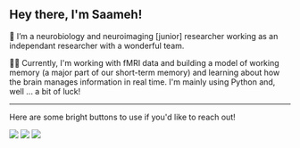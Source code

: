 ## Hey there, I'm Saameh!
🧠 I’m a neurobiology and neuroimaging \[junior\] researcher working as an independant researcher with a wonderful team.

👩‍💻 Currently, I'm working with fMRI data and building a model of working memory (a major part of our short-term memory) and learning about how the brain manages information in real time. I'm mainly using Python and, well ... a bit of luck!

---
Here are some bright buttons to use if you'd like to reach out!

<a href="mailto:saameh.sanaaee@neuromatchacademy.org"><img src="https://img.shields.io/badge/gmail-%23DD0031.svg?style=for-the-badge&logo=gmail&logoColor=white&cacheSeconds=3600"/></a>
<a href="https://bsky.app/profile/saamehsanaaee.bsky.social"><img src="https://img.shields.io/badge/bluesky-%230085FF.svg?style=for-the-badge&logo=bluesky&logoColor=white&cacheSeconds=3600"/></a>
<a href="https://www.linkedin.com/in/saameh-sanaaee/"><img src="https://img.shields.io/badge/linkedin-%230A66C2.svg?style=for-the-badge&logo=linkedin&logoColor=white&cacheSeconds=3600"/></a>
